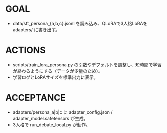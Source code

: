 # GOAL
- data/sft_persona_{a,b,c}.jsonl を読み込み、QLoRAで3人格LoRAを adapters/ に書き出す。

# ACTIONS
- scripts/train_lora_persona.py の引数やデフォルトを調整し、短時間で学習が終わるようにする（データが少量のため）。
- 学習ログとLoRAサイズを標準出力に表示。

# ACCEPTANCE
- adapters/persona_a|b|c に adapter_config.json / adapter_model.safetensors が生成。
- 3人格で run_debate_local.py が動作。
